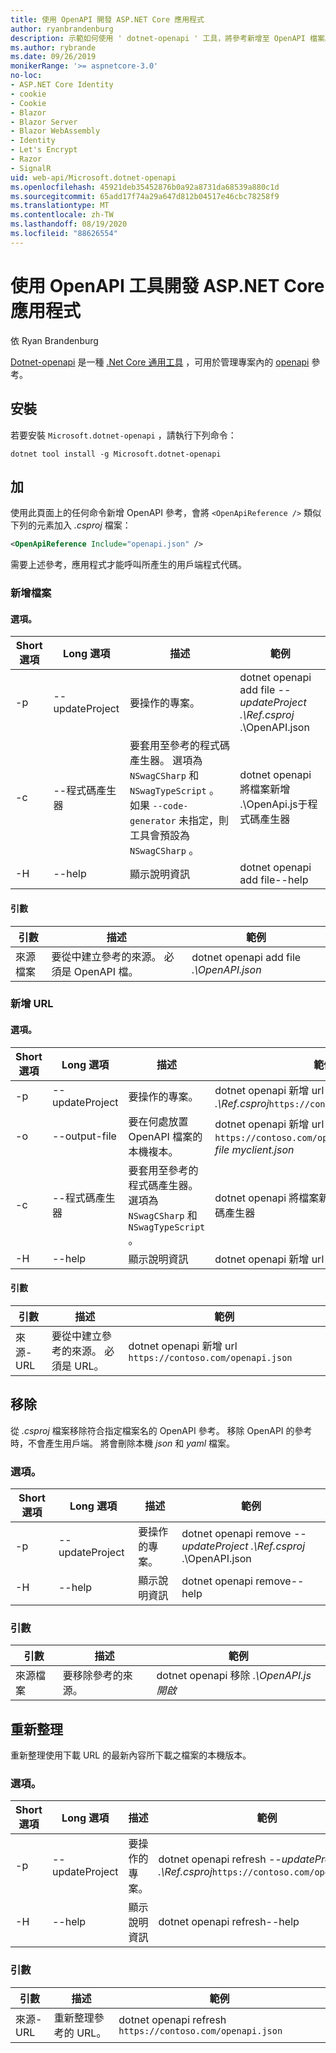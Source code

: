 ```yaml
---
title: 使用 OpenAPI 開發 ASP.NET Core 應用程式
author: ryanbrandenburg
description: 示範如何使用 ' dotnet-openapi ' 工具，將參考新增至 OpenAPI 檔案。
ms.author: rybrande
ms.date: 09/26/2019
monikerRange: '>= aspnetcore-3.0'
no-loc:
- ASP.NET Core Identity
- cookie
- Cookie
- Blazor
- Blazor Server
- Blazor WebAssembly
- Identity
- Let's Encrypt
- Razor
- SignalR
uid: web-api/Microsoft.dotnet-openapi
ms.openlocfilehash: 45921deb35452876b0a92a8731da68539a880c1d
ms.sourcegitcommit: 65add17f74a29a647d812b04517e46cbc78258f9
ms.translationtype: MT
ms.contentlocale: zh-TW
ms.lasthandoff: 08/19/2020
ms.locfileid: "88626554"
---
```

# <a name="develop-aspnet-core-apps-using-openapi-tools"></a>使用 OpenAPI 工具開發 ASP.NET Core 應用程式

依 Ryan Brandenburg

[Dotnet-openapi](https://www.nuget.org/packages/Microsoft.dotnet-openapi) 是一種 [.Net Core 通用工具](/dotnet/core/tools/global-tools) ，可用於管理專案內的 [openapi](https://github.com/OAI/OpenAPI-Specification) 參考。

## <a name="installation"></a>安裝

若要安裝 `Microsoft.dotnet-openapi` ，請執行下列命令：

```dotnetcli
dotnet tool install -g Microsoft.dotnet-openapi
```

## <a name="add"></a>加

使用此頁面上的任何命令新增 OpenAPI 參考，會將 `<OpenApiReference />` 類似下列的元素加入 *.csproj* 檔案：

```xml
<OpenApiReference Include="openapi.json" />
```

需要上述參考，應用程式才能呼叫所產生的用戶端程式代碼。

<!-- TODO: Restore after https://github.com/dotnet/AspNetCore/issues/12738
### Add Project

#### Options

| Short option | Long option | Description | Example |
|-------|------|-------|---------|
| -p|--project | The project to operate on. |dotnet openapi add project *--project .\Ref.csproj* ../Ref/ProjRef.csproj |

#### Arguments

|  Argument  | Description | Example |
|-------------|-------------|---------|
| source-file | The source to create a reference from. Must be a project file. |dotnet openapi add project *../Ref/ProjRef.csproj* | -->

### <a name="add-file"></a>新增檔案

#### <a name="options"></a>選項。

| Short 選項| Long 選項| 描述 | 範例 |
|-------|------|-------|---------|
| -p|--updateProject | 要操作的專案。 |dotnet openapi add file *--updateProject .\Ref.csproj* .\OpenAPI.json |
| -c|--程式碼產生器| 要套用至參考的程式碼產生器。 選項為 `NSwagCSharp` 和 `NSwagTypeScript` 。 如果 `--code-generator` 未指定，則工具會預設為 `NSwagCSharp` 。|dotnet openapi 將檔案新增 .\OpenApi.js于程式碼產生器
| -H|--help|顯示說明資訊|dotnet openapi add file--help|

#### <a name="arguments"></a>引數

|  引數  | 描述 | 範例 |
|-------------|-------------|---------|
| 來源檔案 | 要從中建立參考的來源。 必須是 OpenAPI 檔。 |dotnet openapi add file *.\OpenAPI.json* |

### <a name="add-url"></a>新增 URL

#### <a name="options"></a>選項。

| Short 選項| Long 選項| 描述 | 範例 |
|-------|------|-------------|---------|
| -p|--updateProject | 要操作的專案。 |dotnet openapi 新增 url *--updateProject .\Ref.csproj*`https://contoso.com/openapi.json` |
| -o|--output-file | 要在何處放置 OpenAPI 檔案的本機複本。 |dotnet openapi 新增 url `https://contoso.com/openapi.json` *--output-file myclient.json* |
| -c|--程式碼產生器| 要套用至參考的程式碼產生器。 選項為 `NSwagCSharp` 和 `NSwagTypeScript` 。 |dotnet openapi 將檔案新增 .\OpenApi.js于程式碼產生器
| -H|--help|顯示說明資訊|dotnet openapi 新增 url--說明|

#### <a name="arguments"></a>引數

|  引數  | 描述 | 範例 |
|-------------|-------------|---------|
| 來源-URL | 要從中建立參考的來源。 必須是 URL。 |dotnet openapi 新增 url `https://contoso.com/openapi.json` |

## <a name="remove"></a>移除

從 *.csproj* 檔案移除符合指定檔案名的 OpenAPI 參考。 移除 OpenAPI 的參考時，不會產生用戶端。 將會刪除本機 *json* 和 *yaml* 檔案。

### <a name="options"></a>選項。

| Short 選項| Long 選項| 描述| 範例 |
|-------|------|------------|---------|
| -p|--updateProject | 要操作的專案。 |dotnet openapi remove *--updateProject .\Ref.csproj* .\OpenAPI.json |
| -H|--help|顯示說明資訊|dotnet openapi remove--help|

### <a name="arguments"></a>引數

|  引數  | 描述| 範例 |
| ------------|------------|---------|
| 來源檔案 | 要移除參考的來源。 |dotnet openapi 移除 *.\OpenAPI.js開啟* |

## <a name="refresh"></a>重新整理

重新整理使用下載 URL 的最新內容所下載之檔案的本機版本。

### <a name="options"></a>選項。

| Short 選項| Long 選項| 描述 | 範例 |
|-------|------|-------------|---------|
| -p|--updateProject | 要操作的專案。 | dotnet openapi refresh *--updateProject .\Ref.csproj*`https://contoso.com/openapi.json` |
| -H|--help|顯示說明資訊|dotnet openapi refresh--help|

### <a name="arguments"></a>引數

|  引數  | 描述 | 範例 |
| ------------|-------------|---------|
| 來源-URL | 重新整理參考的 URL。 | dotnet openapi refresh `https://contoso.com/openapi.json` |
